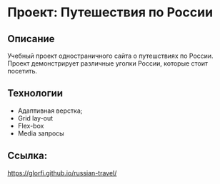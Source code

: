 # Проект: Путешествия по России

## Описание
Учебный проект одностраничного сайта о путешствиях по России. Проект демонстрирует различные уголки России, которые стоит посетить.

## Технологии
- Адаптивная верстка;
- Grid lay-out
- Flex-box
- Media запросы

## Ссылка:
https://glorfi.github.io/russian-travel/
